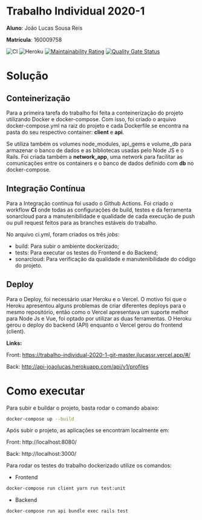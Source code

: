 # Trabalho Individual 2020-1

**Aluno**: João Lucas Sousa Reis

**Matrícula**: 160009758

![CI](https://github.com/jlucassr/Trabalho-Individual-2020-1/workflows/CI/badge.svg?branch=master)
![Heroku](https://github.com/jlucassr/Trabalho-Individual-2020-1/workflows/Heroku/badge.svg?branch=master)
[![Maintainability Rating](https://sonarcloud.io/api/project_badges/measure?project=jlucassr_Trabalho-Individual-2020-1&metric=sqale_rating)](https://sonarcloud.io/dashboard?id=jlucassr_Trabalho-Individual-2020-1)
[![Quality Gate Status](https://sonarcloud.io/api/project_badges/measure?project=jlucassr_Trabalho-Individual-2020-1&metric=alert_status)](https://sonarcloud.io/dashboard?id=jlucassr_Trabalho-Individual-2020-1)


# Solução

## Conteinerização

Para a primeira tarefa do trabalho foi feita a conteinerização do projeto utilizando Docker e docker-compose.
Com isso, foi criado o arquivo docker-compose.yml na raiz do projeto e cada Dockerfile se encontra na pasta do seu respectivo container: **client** e **api**.

Se utiliza também os volumes node_modules, api_gems e volume_db para armazenar o banco de dados e as bibliotecas usadas pelo Node JS e o Rails.
Foi criada também a **network_app**, uma network para facilitar as comunicações entre os containers e o banco de dados definido com **db** no docker-compose.

## Integração Contínua

Para a Integração contínua foi usado o Github Actions. Foi criado o workflow **CI** onde todas as configurações de build, testes e da ferramenta sonarcloud para a manutenibilidade e qualidade de cada execução de push ou pull request feitos para as branches estáveis do trabalho.

No arquivo ci.yml, foram criados os três *jobs*: 

- build: Para subir o ambiente dockerizado;
- tests: Para executar os testes do Frontend e do Backend;
- sonarcloud: Para verificação da qualidade e manutenibilidade do código do projeto.

## Deploy

Para o Deploy, foi necessário usar Heroku e o Vercel. O motivo foi que o Heroku apresentou alguns problemas de criar diferentes deploys para o mesmo repositório, então como o Vercel apresentava um suporte melhor para Node Js e Vue, foi optado por utilizar as duas ferramentas. O Heroku gerou o deploy do backend (API) enquanto o Vercel gerou do frontend (client).

**Links:**

Front: https://trabalho-individual-2020-1-git-master.jlucassr.vercel.app/#/

Back: http://api-joaolucas.herokuapp.com/api/v1/profiles

# Como executar

Para subir e buildar o projeto, basta rodar o comando abaixo:

```sh
docker-compose up --build
```

Após subir o projeto, as aplicações se encontram localmente em:

Front: http://localhost:8080/

Back: http://localhost:3000/

Para rodar os testes do trabalho dockerizado utilize os comandos:

- Frontend

```sh
docker-compose run client yarn run test:unit
```

- Backend

```sh
docker-compose run api bundle exec rails test
```
